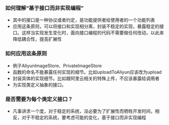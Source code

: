 ### 如何理解“基于接口而非实现编程”
- 其中的接口是一种协议或者约定，是功能提供者给使用者的一个功能列表
- 应用这条原则，可以将接口和实现相分离，封装不稳定的实现，暴露稳定的接口。这样当实现发生变化时，面向接口编程的代码不需要做任何改动，以此来降低耦合性，提高扩展性

### 如何应用这条原则
- 例子AliyunImageStore、PrivateImageStore
- 函数的命名不能暴露任何实现的细节。比如uploadToAliyun应该改为upload
- 封装具体的实现细节。比如跟阿里云相关的特殊上传，不应该暴露给调用者
- 为实现类定义抽象的接口。

### 是否需要为每个类定义接口？
- 凡事讲求一个度，对于稳定的系统，没必要为了扩展性而牺牲开发时间，相反，对于不稳定的系统，要考虑可能的变化，基于接口而非实现编程

